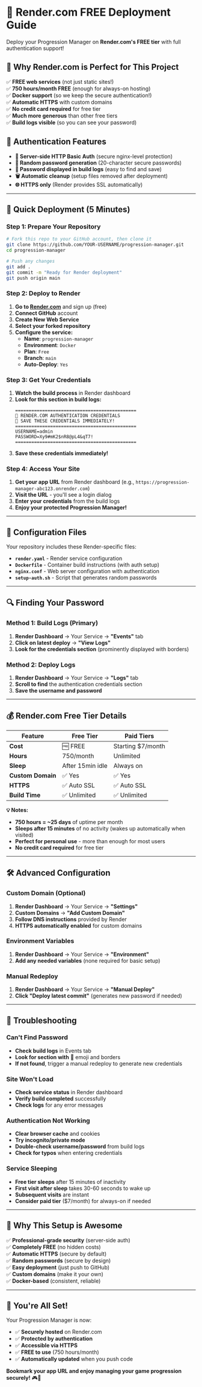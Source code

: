 # 🚀 Render.com FREE Deployment Guide

Deploy your Progression Manager on **Render.com's FREE tier** with full authentication support!

## 🎯 Why Render.com is Perfect for This Project

✅ **FREE web services** (not just static sites!)  
✅ **750 hours/month FREE** (enough for always-on hosting)  
✅ **Docker support** (so we keep the secure authentication!)  
✅ **Automatic HTTPS** with custom domains  
✅ **No credit card required** for free tier  
✅ **Much more generous** than other free tiers  
✅ **Build logs visible** (so you can see your password)  

## 🔐 Authentication Features

- **🔐 Server-side HTTP Basic Auth** (secure nginx-level protection)
- **🎲 Random password generation** (20-character secure passwords)
- **📝 Password displayed in build logs** (easy to find and save)
- **🗑️ Automatic cleanup** (setup files removed after deployment)
- **🌐 HTTPS only** (Render provides SSL automatically)

---

## 🚀 Quick Deployment (5 Minutes)

### Step 1: Prepare Your Repository
```bash
# Fork this repo to your GitHub account, then clone it
git clone https://github.com/YOUR-USERNAME/progression-manager.git
cd progression-manager

# Push any changes
git add .
git commit -m "Ready for Render deployment"
git push origin main
```

### Step 2: Deploy to Render
1. **Go to [Render.com](https://render.com/)** and sign up (free)
2. **Connect GitHub** account
3. **Create New Web Service**
4. **Select your forked repository**
5. **Configure the service:**
   - **Name**: `progression-manager`
   - **Environment**: `Docker`
   - **Plan**: `Free`
   - **Branch**: `main`
   - **Auto-Deploy**: `Yes`

### Step 3: Get Your Credentials
1. **Watch the build process** in Render dashboard
2. **Look for this section in build logs:**
   ```
   =============================================
   🔑 RENDER.COM AUTHENTICATION CREDENTIALS
   🔑 SAVE THESE CREDENTIALS IMMEDIATELY!
   =============================================
   USERNAME=admin
   PASSWORD=Xy9#mK2$nR8@pL4&qT7!
   =============================================
   ```
3. **Save these credentials immediately!**

### Step 4: Access Your Site
1. **Get your app URL** from Render dashboard (e.g., `https://progression-manager-abc123.onrender.com`)
2. **Visit the URL** - you'll see a login dialog
3. **Enter your credentials** from the build logs
4. **Enjoy your protected Progression Manager!**

---

## 📁 Configuration Files

Your repository includes these Render-specific files:

- **`render.yaml`** - Render service configuration
- **`Dockerfile`** - Container build instructions (with auth setup)
- **`nginx.conf`** - Web server configuration with authentication
- **`setup-auth.sh`** - Script that generates random passwords

---

## 🔍 Finding Your Password

### Method 1: Build Logs (Primary)
1. **Render Dashboard** → Your Service → **"Events"** tab
2. **Click on latest deploy** → **"View Logs"**
3. **Look for the credentials section** (prominently displayed with borders)

### Method 2: Deploy Logs
1. **Render Dashboard** → Your Service → **"Logs"** tab
2. **Scroll to find** the authentication credentials section
3. **Save the username and password**

---

## 💰 Render.com Free Tier Details

| Feature | Free Tier | Paid Tiers |
|---------|-----------|------------|
| **Cost** | 🆓 FREE | Starting $7/month |
| **Hours** | 750/month | Unlimited |
| **Sleep** | After 15min idle | Always on |
| **Custom Domain** | ✅ Yes | ✅ Yes |
| **HTTPS** | ✅ Auto SSL | ✅ Auto SSL |
| **Build Time** | ✅ Unlimited | ✅ Unlimited |

**💡 Notes:**
- **750 hours = ~25 days** of uptime per month
- **Sleeps after 15 minutes** of no activity (wakes up automatically when visited)
- **Perfect for personal use** - more than enough for most users
- **No credit card required** for free tier

---

## 🛠️ Advanced Configuration

### Custom Domain (Optional)
1. **Render Dashboard** → Your Service → **"Settings"**
2. **Custom Domains** → **"Add Custom Domain"**
3. **Follow DNS instructions** provided by Render
4. **HTTPS automatically enabled** for custom domains

### Environment Variables
1. **Render Dashboard** → Your Service → **"Environment"**
2. **Add any needed variables** (none required for basic setup)

### Manual Redeploy
1. **Render Dashboard** → Your Service → **"Manual Deploy"**
2. **Click "Deploy latest commit"** (generates new password if needed)

---

## 🔧 Troubleshooting

### Can't Find Password
- **Check build logs** in Events tab
- **Look for section with** 🔑 emoji and borders
- **If not found**, trigger a manual redeploy to generate new credentials

### Site Won't Load
- **Check service status** in Render dashboard
- **Verify build completed** successfully
- **Check logs** for any error messages

### Authentication Not Working
- **Clear browser cache** and cookies
- **Try incognito/private mode**
- **Double-check username/password** from build logs
- **Check for typos** when entering credentials

### Service Sleeping
- **Free tier sleeps** after 15 minutes of inactivity
- **First visit after sleep** takes 30-60 seconds to wake up
- **Subsequent visits** are instant
- **Consider paid tier** ($7/month) for always-on if needed

---

## 🌟 Why This Setup is Awesome

✅ **Professional-grade security** (server-side auth)  
✅ **Completely FREE** (no hidden costs)  
✅ **Automatic HTTPS** (secure by default)  
✅ **Random passwords** (secure by design)  
✅ **Easy deployment** (just push to GitHub)  
✅ **Custom domains** (make it your own)  
✅ **Docker-based** (consistent, reliable)  

---

## 🎉 You're All Set!

Your Progression Manager is now:
- ✅ **Securely hosted** on Render.com
- ✅ **Protected by authentication** 
- ✅ **Accessible via HTTPS**
- ✅ **FREE to use** (750 hours/month)
- ✅ **Automatically updated** when you push code

**Bookmark your app URL and enjoy managing your game progression securely!** 🎮🔐
